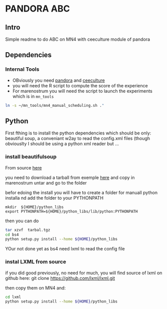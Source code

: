 # PANDORA ABC
## Intro
Simple readme to do ABC on MN4 with ceeculture module of pandora

## Dependencies

### Internal Tools

* OBviously you need [pandora]() and [ceeculture]()
* you will need the R script to compute the score of the experience
* For marenostrum you will need the script to launch the experiments which is in `mn_tools`

```bash
ln -s ~/mn_tools/mn4_manual_scheduling.sh ."
```

## Python
First fthing is to install the python dependencies which should be only:  beautiful soup, a conveniant w2ay to read the config.xml files (though obviouslty I should be using a python xml reader but ...


### install beautifulsoup 


From source [here](http://bazaar.launchpad.net/~leonardr/beautifulsoup/bs4/changes)

you need to download a tarball from exemple [here]( http://bazaar.launchpad.net/~leonardr/beautifulsoup/bs4/revision/449?start_revid=449) and copy in marenostrum untar and go to the folder

befor edoing the install you will have to create a folder for manuall python installa nd add the folder to your PYTHONPATH 

```
mkdir  ${HOME}/python_libs
export PYTHONPATH=${HOME}/python_libs/lib/python:PYTHONPATH
```

then you can do
```bash
tar xzvf  tarbal.tgz
cd bs4
python setup.py install --home ${HOME}/python_libs
```

YOur not done yet as bs4 need lxml to read the config file
	
### instal LXML  from source
if you did good previously, no need for much, you will find source of lxml on github here:
git clone https://github.com/lxml/lxml.git

then copy them on MN4 and:

```bash
cd lxml
python setup.py install --home ${HOME}/python_libs
```

